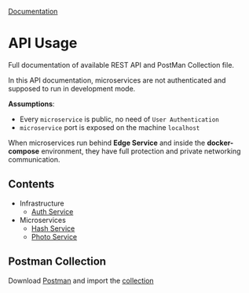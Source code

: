 [Documentation](../../README.md#documentation)

# API Usage

Full documentation of available REST API and PostMan Collection file.

In this API documentation, microservices are not authenticated and supposed to run in development mode.

**Assumptions**:

* Every `microservice` is public, no need of `User Authentication`
* `microservice` port is exposed on the machine `localhost`

When microservices run behind **Edge Service** and inside the **docker-compose** environment, they have full protection and private networking communication.

## Contents

* Infrastructure
    * [Auth Service](./Auth.md)
* Microservices
    * [Hash Service](./Hash.md)
    * [Photo Service](./Photo.md)

## Postman Collection

Download [Postman](https://www.getpostman.com/) and import the [collection](../postman-collection.json)